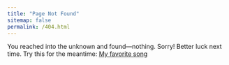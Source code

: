 ```yaml
---
title: "Page Not Found"
sitemap: false
permalink: /404.html
---
```


You reached into the unknown and found—nothing. Sorry! Better luck next time.
Try this for the meantime: [My favorite song](https://youtu.be/8GW6sLrK40k?si=tl9otStKz9Klwvph)